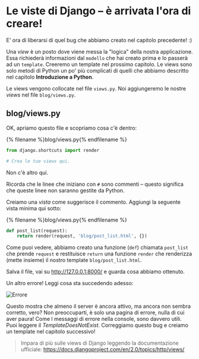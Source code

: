 # Le viste di Django – è arrivata l'ora di creare!

E' ora di liberarsi di quel bug che abbiamo creato nel capitolo precedente! :)

Una *view* è un posto dove viene messa la "logica" della nostra applicazione. Essa richiederà informazioni dal `modello` che hai creato prima e lo passerà ad un `template`. Creeremo un template nel prossimo capitolo. Le views sono solo metodi di Python un po' più complicati di quelli che abbiamo descritto nel capitolo **Introduzione a Python**.

Le views vengono collocate nel file `views.py`. Noi aggiungeremo le nostre *views* nel file `blog/views.py`.

## blog/views.py

OK, apriamo questo file e scopriamo cosa c'è dentro:

{% filename %}blog/views.py{% endfilename %}

```python
from django.shortcuts import render

# Crea le tue views qui.
```

Non c'è altro qui.

Ricorda che le linee che iniziano con `#` sono commenti – questo significa che queste linee non saranno gestite da Python.

Creiamo una *vista* come suggerisce il commento. Aggiungi la seguente vista minima qui sotto:

{% filename %}blog/views.py{% endfilename %}

```python
def post_list(request):
    return render(request, 'blog/post_list.html', {})
```

Come puoi vedere, abbiamo creato una funzione (`def`) chiamata `post_list` che prende `request` e restituisce `return` una funzione `render` che renderizza (mette insieme) il nostro template `blog/post_list.html`.

Salva il file, vai su http://127.0.0.1:8000/ e guarda cosa abbiamo ottenuto.

Un altro errore! Leggi cosa sta succedendo adesso:

![Errore](images/error.png)

Questo mostra che almeno il server è ancora attivo, ma ancora non sembra corretto, vero? Non preoccuparti, è solo una pagina di errore, nulla di cui aver paura! Come l messaggi di errore nella console, sono davvero utili. Puoi leggere il *TemplateDoesNotExist*. Correggiamo questo bug e creiamo un template nel capitolo successivo!

> Impara di più sulle views di Django leggendo la documentazione ufficiale: https://docs.djangoproject.com/en/2.0/topics/http/views/